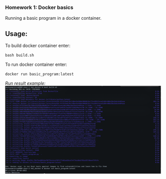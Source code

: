 ### Homework 1: Docker basics
Running a basic program in a docker container.

## Usage:
To build docker container enter:
```
bash build.sh
```

To run docker container enter:
```
docker run basic_program:latest
```

*Run result example:*
![Docker run result example](images/example.jpg)
